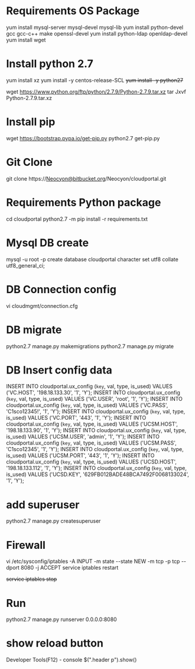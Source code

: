 # Requirements OS Package
yum install mysql-server mysql-devel mysql-lib
yum install python-devel gcc gcc-c++ make openssl-devel
yum install python-ldap openldap-devel
yum install wget

# Install python 2.7
yum install xz
yum install -y centos-release-SCL
~~yum install -y python27~~

wget https://www.python.org/ftp/python/2.7.9/Python-2.7.9.tar.xz
tar Jxvf Python-2.7.9.tar.xz

# Install pip
wget https://bootstrap.pypa.io/get-pip.py
python2.7 get-pip.py


# Git Clone
git clone https://Neocyon@bitbucket.org/Neocyon/cloudportal.git

# Requirements Python package
cd cloudportal
python2.7 -m pip install -r requirements.txt

# Mysql DB create
mysql -u root -p
create database cloudportal character set utf8 collate utf8_general_ci;

# DB Connection config
vi cloudmgmt/connection.cfg

# DB migrate
python2.7 manage.py makemigrations
python2.7 manage.py migrate

# DB Insert config data
INSERT INTO cloudportal.ux_config (`key`, val, type, is_used) VALUES ('VC.HOST', '198.18.133.30', '1', 'Y');
INSERT INTO cloudportal.ux_config (`key`, val, type, is_used) VALUES ('VC.USER', 'root', '1', 'Y');
INSERT INTO cloudportal.ux_config (`key`, val, type, is_used) VALUES ('VC.PASS', 'C1sco12345!', '1', 'Y');
INSERT INTO cloudportal.ux_config (`key`, val, type, is_used) VALUES ('VC.PORT', '443', '1', 'Y');
INSERT INTO cloudportal.ux_config (`key`, val, type, is_used) VALUES ('UCSM.HOST', '198.18.133.90', '1', 'Y');
INSERT INTO cloudportal.ux_config (`key`, val, type, is_used) VALUES ('UCSM.USER', 'admin', '1', 'Y');
INSERT INTO cloudportal.ux_config (`key`, val, type, is_used) VALUES ('UCSM.PASS', 'C1sco12345', '1', 'Y');
INSERT INTO cloudportal.ux_config (`key`, val, type, is_used) VALUES ('UCSM.PORT', '443', '1', 'Y');
INSERT INTO cloudportal.ux_config (`key`, val, type, is_used) VALUES ('UCSD.HOST', '198.18.133.112', '1', 'Y');
INSERT INTO cloudportal.ux_config (`key`, val, type, is_used) VALUES ('UCSD.KEY', '629FB012BADE48BCA7492F0068133024', '1', 'Y');


# add superuser
python2.7 manage.py createsuperuser

# Firewall
vi /etc/sysconfig/iptables
-A INPUT -m state --state NEW -m tcp -p tcp --dport 8080 -j ACCEPT
service iptables restart

~~service iptables stop~~

# Run
python2.7 manage.py runserver 0.0.0.0:8080


# show reload button
Developer Tools(F12) - console
$(".header p").show()